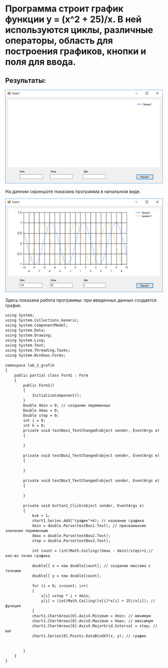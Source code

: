 # Программа строит график функции y = (x^2 + 25)/x. В ней используются циклы, различные операторы, область для построения графиков, кнопки и поля для ввода.

## Результаты:
![Alt text](pic/2.1.png)

На данном скриншоте показана программа в начальном виде.


![Alt text](pic/2.2.png)

Здесь показана работа программы: при введенных данных создается график. 

    using System;
    using System.Collections.Generic;
    using System.ComponentModel;
    using System.Data;
    using System.Drawing;
    using System.Linq;
    using System.Text;
    using System.Threading.Tasks;
    using System.Windows.Forms;

    namespace lab_2_grafik
    {
        public partial class Form1 : Form
        {
            public Form1()
            {
                InitializeComponent();
            }
            Double Xmin = 0; // создание переменных
            Double Xmax = 0;
            Double step = 0;
            int i = 0;
            int k = 0;
            private void textBox1_TextChanged(object sender, EventArgs e)
            {

            }

            private void textBox2_TextChanged(object sender, EventArgs e)
            {

            }

            private void textBox3_TextChanged(object sender, EventArgs e)
            {

            }

            private void button1_Click(object sender, EventArgs e)
            {
                k=k + 1;
                chart1.Series.Add("график"+k); // название графика 
                Xmin = double.Parse(textBox1.Text); // присваивание значения переменным
                Xmax = double.Parse(textBox2.Text);
                step = double.Parse(textBox3.Text);

                int count = (int)Math.Ceiling((Xmax - Xmin)/step)+1;// кол-во точек графика

                double[] x = new double[count]; // создание массива с точками
                double[] y = new double[count];
                
                for (i = 0; i<count; i++)
                {
                    x[i] =step * i + Xmin;
                    y[i] = (int)Math.Ceiling((x[i]*x[i] + 25)/x[i]); // функция
                }
                chart1.ChartAreas[0].AxisX.Minimum = Xmin; // минимум
                chart1.ChartAreas[0].AxisX.Maximum = Xmax; // максимум
                chart1.ChartAreas[0].AxisX.MajorGrid.Interval = step; // шаг
                chart1.Series[0].Points.DataBindXY(x, y); // график


            }
        }
    }
